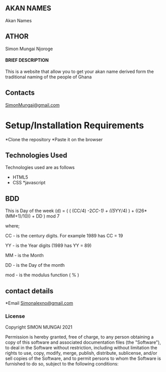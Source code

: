 ## AKAN NAMES
Akan Names 
## ATHOR
Simon Mungai Njoroge

#### BRIEF DESCRIPTION
This is a website that allow you to get your akan name derived form the traditional naming of the people of Ghana 
## Contacts 
SimonMungai@gmail.com

# Setup/Installation Requirements
*Clone the repository
*Paste it on the browser

## Technologies Used
Technologies used are as follows
* HTML5
* CSS
*javascript

## BDD
This is
Day of the week (d) = ( ( (CC/4) -2*CC-1) + ((5*YY/4) ) + ((26*(MM+1)/10)) + DD ) mod 7

 where;

 CC - is the century digits. For example 1989 has CC = 19

 YY - is the Year digits (1989 has YY = 89)

 MM -  is the Month

 DD - is the Day of the month 

 mod - is the modulus function ( % )


## contact details
*Email Simonalexno@gmail.com

### License
Copyright SIMON MUNGAI 2021

Permission is hereby granted, free of charge, to any person obtaining a copy
of this software and associated documentation files (the "Software"), to deal
in the Software without restriction, including without limitation the rights
to use, copy, modify, merge, publish, distribute, sublicense, and/or sell
copies of the Software, and to permit persons to whom the Software is
furnished to do so, subject to the following conditions:
